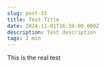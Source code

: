 ```yaml
---
slug: post-15
title: Test Title
date: 2024-11-01T16:34:00.000Z
description: Test description
tags: 2 min
---
```

This is the real test
